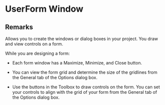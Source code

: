 
# UserForm Window




## Remarks

Allows you to create the windows or dialog boxes in your project. You draw and view controls on a form.

While you are designing a form:


- Each form window has a Maximize, Minimize, and Close button.
    
- You can view the form grid and determine the size of the gridlines from the General tab of the Options dialog box.
    
- Use the buttons in the Toolbox to draw controls on the form. You can set your controls to align with the grid of your form from the General tab of the Options dialog box.
    


